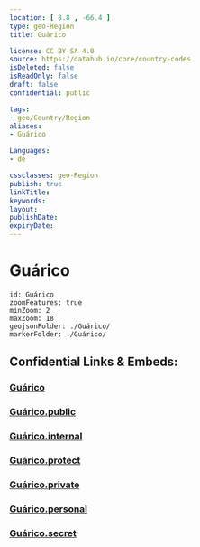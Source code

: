 ```yaml
---
location: [ 8.8 , -66.4 ] 
type: geo-Region
title: Guárico

license: CC BY-SA 4.0
source: https://datahub.io/core/country-codes
isDeleted: false
isReadOnly: false
draft: false
confidential: public

tags:
- geo/Country/Region
aliases:
- Guárico

Languages:
- de

cssclasses: geo-Region
publish: true
linkTitle: 
keywords: 
layout: 
publishDate: 
expiryDate: 
---
```


# Guárico

```leaflet
id: Guárico
zoomFeatures: true 
minZoom: 2 
maxZoom: 18
geojsonFolder: ./Guárico/
markerFolder: ./Guárico/
```


## Confidential Links & Embeds: 

### [Guárico](/_Standards/Earth/Continent/America~South/Venezuela/States~Venezuela/Guárico.md) 

### [Guárico.public](/_public/Earth/Continent/America~South/Venezuela/States~Venezuela/Guárico.public.md) 

### [Guárico.internal](/_internal/Earth/Continent/America~South/Venezuela/States~Venezuela/Guárico.internal.md) 

### [Guárico.protect](/_protect/Earth/Continent/America~South/Venezuela/States~Venezuela/Guárico.protect.md) 

### [Guárico.private](/_private/Earth/Continent/America~South/Venezuela/States~Venezuela/Guárico.private.md) 

### [Guárico.personal](/_personal/Earth/Continent/America~South/Venezuela/States~Venezuela/Guárico.personal.md) 

### [Guárico.secret](/_secret/Earth/Continent/America~South/Venezuela/States~Venezuela/Guárico.secret.md)

